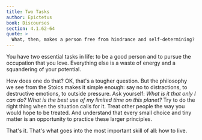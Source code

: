 ```yaml
---
title: Two Tasks
author: Epictetus
book: Discourses
section: 4.1.62-64
quote: >
  What, then, makes a person free from hindrance and self-determining? For wealth doesn't, neither does high-office, state or kingdom—rather, something else must be found...in the case of living, it is the knowledge of how to live.
---
```


You have two essential tasks in life: to be a good person and to pursue the occupation that you love. Everything else is a waste of energy and a squandering of your potential.

How does one do that? OK, that's a tougher question. But the philosophy we see from the Stoics makes it simple enough: say no to distractions, to destructive emotions, to outside pressure. Ask yourself: _What is it that only I can do? What is the best use of my limited time on this planet?_ Try to do the right thing when the situation calls for it. Treat other people the way you would hope to be treated. And understand that every small choice and tiny matter is an opportunity to practice these larger principles.

That's it. That's what goes into the most important skill of all: how to live.
